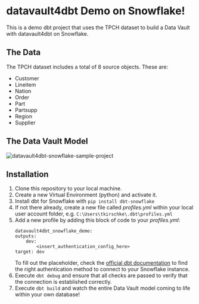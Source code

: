 # datavault4dbt Demo on Snowflake!

This is a demo dbt project that uses the TPCH dataset to build a Data Vault with datavault4dbt on Snowflake. 

## The Data

The TPCH dataset includes a total of 8 source objects. These are: 
- Customer
- Lineitem
- Nation
- Order
- Part
- Partsupp
- Region
- Supplier

## The Data Vault Model
![datavault4dbt-snowflake-sample-project](https://user-images.githubusercontent.com/81677440/234200376-2245ddd9-3676-43a9-814d-98a3da8cbfaf.png)

## Installation

1. Clone this repository to your local machine.
2. Create a new Virtual Environment (python) and activate it.
3. Install dbt for Snowflake with   `pip install dbt-snowflake`
4. If not there already, create a new file called _profiles.yml_ within your local user account folder, e.g. `C:\Users\tkirschke\.dbt\profiles.yml`
5. Add a new profile by adding this block of code to your _profiles.yml_: 
    ``` 
    datavault4dbt_snowflake_demo:
    outputs:
        dev:
            <insert_authentication_config_here> 
    target: dev
    ``` 
    To fill out the placeholder, check the [official dbt documentation](https://docs.getdbt.com/reference/warehouse-setups/snowflake-setup#authentication-methods) to find the right authentication method to connect to your Snowflake instance. 
6. Execute `dbt debug` and ensure that all checks are passed to verify that the connection is established correctly. 
7. Execute `dbt build` and watch the entire Data Vault model coming to life within your own database!
